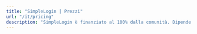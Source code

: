 ```yaml
---
title: "SimpleLogin | Prezzi"
url: "/it/pricing"
description: "SimpleLogin è finanziato al 100% dalla comunità. Dipende dal tuo supporto per mantenere attivo il servizio e sviluppare nuove funzionalità."
---
```


